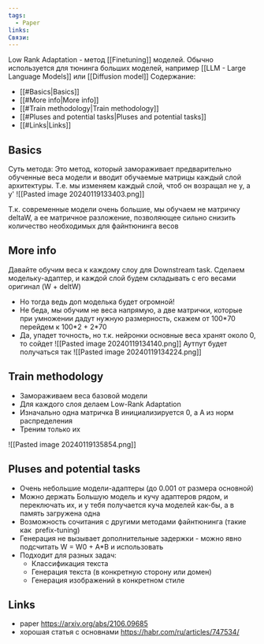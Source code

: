```yaml
---
tags:
  - Paper
links: 
Связи:
---
```

Low Rank Adaptation - метод [[Finetuning]] моделей.
Обычно используется для тюнинга больших моделей, например [[LLM  - Large Language Models]] или [[Diffusion model]]
Содержание:
- [[#Basics|Basics]]
- [[#More info|More info]]
- [[#Train methodology|Train methodology]]
- [[#Pluses and potential tasks|Pluses and potential tasks]]
- [[#Links|Links]]



## Basics

Суть метода:
Это метод, который замораживает предварительно обученные веса модели и вводит обучаемые матрицы каждый слой архитектуры. Т.е. мы изменяем каждый слой, чтоб он возращал не y, а y'
![[Pasted image 20240119133403.png]]

Т.к. современные модели очень большие, мы обучаем не матричку deltaW, а ее матричное разложение, позволяющее сильно снизить количество необходимых для файнтюнинга весов


## More info
Давайте обучим веса к каждому слоу для Downstream task.  Сделаем модельку-адаптер, и каждой слой будем складывать с его весами оригинал (W + deltW)
- Но тогда ведь доп моделька будет огромной!
- Не беда, мы обучим не веса напрямую, а две матрички, которые при умножении дадут нужную размерность, скажем от 100\*70 перейдем к 100\*2 + 2\*70
- Да, упадет точность, но т.к. нейронки основные веса хранят около 0, то сойдет ![[Pasted image 20240119134140.png]]
Аутпут будет получаться так
![[Pasted image 20240119134224.png]]



## Train methodology
- Замораживаем веса базовой модели
- Для каждого слоя делаем Low-Rank Adaptation
- Изначально одна матричка B инициализируется 0, а A из норм распределения
- Треним только их

![[Pasted image 20240119135854.png]]

## Pluses and potential tasks
- Очень небольшие модели-адаптеры (до 0.001 от размера основной)
- Можно держать Большую модель и кучу адаптеров рядом, и переключать их, и у тебя получается куча моделей как-бы, а в память загружена одна
- Возможность сочитания с другими методами файнтюнинга (такие как  prefix-tuning)
- Генерация не вызывает дополнительные задержки - можно явно подсчитать W = W0 + A\*B и использовать
- Подходит для разных задач:
	- Классификация текста
	- Генерация текста (в конкретную сторону или домен)
	- Генерация изображений в конкретном стиле


## Links
- paper https://arxiv.org/abs/2106.09685
- хорошая статья с основнами https://habr.com/ru/articles/747534/